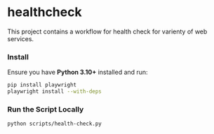 # healthcheck

This project contains a workflow for health check for varienty of web services.

### Install
Ensure you have **Python 3.10+** installed and run:

```sh
pip install playwright
playwright install --with-deps
```
### Run the Script Locally
```sh
python scripts/health-check.py
```